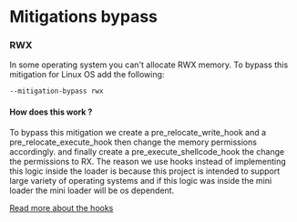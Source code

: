 # Mitigations bypass

### RWX
In some operating system you can't allocate RWX memory.
To bypass this mitigation for Linux OS add the following:
```cmd
--mitigation-bypass rwx
```
#### How does this work ?
To bypass this mitigation we create a pre_relocate_write_hook and a pre_relocate_execute_hook
then change the memory permissions accordingly.
and finally create a pre_execute_shellcode_hook the change the permissions to RX.
The reason we use hooks instead of implementing this logic inside the loader
is because this project is intended to support large variety of operating systems
and if this logic was inside the mini loader the mini loader will be os dependent.

[Read more about the hooks](../elf_to_shellcode/hooks/builtin/rwx_bypass.py)
